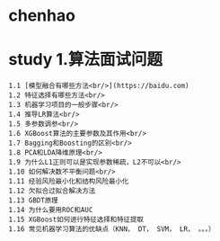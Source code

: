 # chenhao
study
1.算法面试问题<br/>
===
    1.1 [模型融合有哪些方法<br/>](https://baidu.com)
    1.2 特征选择有哪些方法<br/>
    1.3 机器学习项目的一般步骤<br/>
    1.4 推导LR算法<br/>
    1.5 多参数调参<br/>
    1.6 XGBoost算法的主要参数及其作用<br/>
    1.7 Bagging和Boosting的区别<br/>
    1.8 PCA和LDA降维原理<br/>
    1.9 为什么L1正则可以是实现参数稀疏，L2不可以<br/>
    1.10 如何解决数不平衡问题<br/>
    1.11 经验风险最小化和结构风险最小化
    1.12 欠拟合过拟合解决方法
    1.13 GBDT原理
    1.14 为什么要用ROC和AUC
    1.15 XGBoost如何进行特征选择和特征提取
    1.16 常见机器学习算法的优缺点（KNN， DT， SVM， LR， 。。。）
